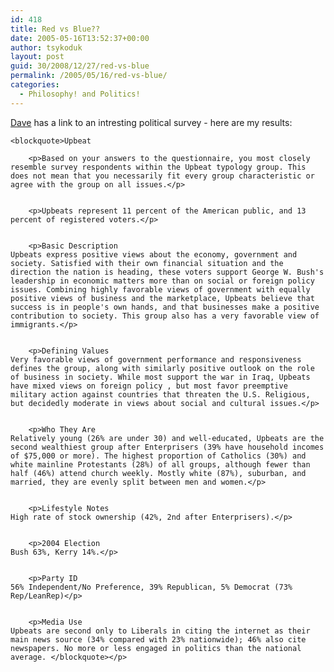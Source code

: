 ```yaml
---
id: 418
title: Red vs Blue??
date: 2005-05-16T13:52:37+00:00
author: tsykoduk
layout: post
guid: 30/2008/12/27/red-vs-blue
permalink: /2005/05/16/red-vs-blue/
categories:
  - Philosophy! and Politics!
---
```

<p><a href="http://davejustus.blogspot.com/2005/05/beyond-red-and-blue.html">Dave</a> has a link to an intresting political survey - here are my results:</p>


	<blockquote>Upbeat

		<p>Based on your answers to the questionnaire, you most closely resemble survey respondents within the Upbeat typology group. This does not mean that you necessarily fit every group characteristic or agree with the group on all issues.</p>


		<p>Upbeats represent 11 percent of the American public, and 13 percent of registered voters.</p>


		<p>Basic Description
	Upbeats express positive views about the economy, government and society. Satisfied with their own financial situation and the direction the nation is heading, these voters support George W. Bush's leadership in economic matters more than on social or foreign policy issues. Combining highly favorable views of government with equally positive views of business and the marketplace, Upbeats believe that success is in people's own hands, and that businesses make a positive contribution to society. This group also has a very favorable view of immigrants.</p>


		<p>Defining Values
	Very favorable views of government performance and responsiveness defines the group, along with similarly positive outlook on the role of business in society. While most support the war in Iraq, Upbeats have mixed views on foreign policy , but most favor preemptive military action against countries that threaten the U.S. Religious, but decidedly moderate in views about social and cultural issues.</p>


		<p>Who They Are
	Relatively young (26% are under 30) and well-educated, Upbeats are the second wealthiest group after Enterprisers (39% have household incomes of $75,000 or more). The highest proportion of Catholics (30%) and white mainline Protestants (28%) of all groups, although fewer than half (46%) attend church weekly. Mostly white (87%), suburban, and married, they are evenly split between men and women.</p>


		<p>Lifestyle Notes
	High rate of stock ownership (42%, 2nd after Enterprisers).</p>


		<p>2004 Election
	Bush 63%, Kerry 14%.</p>


		<p>Party ID
	56% Independent/No Preference, 39% Republican, 5% Democrat (73% Rep/LeanRep)</p>


		<p>Media Use
	Upbeats are second only to Liberals in citing the internet as their main news source (34% compared with 23% nationwide); 46% also cite newspapers. No more or less engaged in politics than the national average. </blockquote></p>
